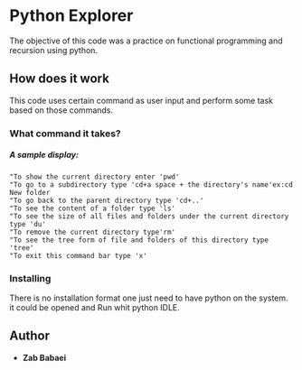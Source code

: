 # Python Explorer

The objective of this code was a practice on functional programming and recursion using 
python. 

## How does it work

This code uses certain command as user input and perform some task based on those commands.
### What command it takes?

##### A sample display:


```
"To show the current directory enter 'pwd'
"To go to a subdirectory type 'cd+a space + the directory's name'ex:cd New folder
"To go back to the parent directory type 'cd+..'
"To see the content of a folder type 'ls'
"To see the size of all files and folders under the current directory type 'du'
"To remove the current directory type'rm'
"To see the tree form of file and folders of this directory type 'tree'
"To exit this command bar type 'x'
```

### Installing

There is no installation format one just need to have python on the system.
it could be opened and Run whit python IDLE.



## Author

* **Zab Babaei** 

